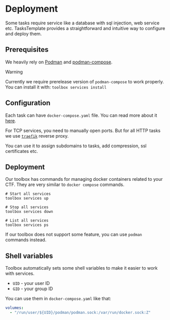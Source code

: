 # Deployment

Some tasks require service like a database with sql injection, web service etc.
TasksTemplate provides a straightforward and intuitive way to configure and deploy them.

## Prerequisites

We heavily rely on [Podman](https://podman.io/) and [podman-compose](https://github.com/containers/podman-compose/).

> [!WARNING]  
> Currently we require prerelease version of `podman-compose` to work properly.
> You can install it with: `toolbox services install`

## Configuration

Each task can have `docker-compose.yaml` file.
You can read more about it [here](structure/docker-compose.md).

For TCP services, you need to manually open ports.
But for all HTTP tasks we use [`traefik`](https://traefik.io/) reverse proxy.

You can use it to assign subdomains to tasks,  add compression, ssl certificates etc.

## Deployment

Our toolbox has commands for managing docker containers related to your CTF.
They are very similar to `docker compose` commands.

```shell
# Start all services
toolbox services up
```
```shell
# Stop all services
toolbox services down
```
```shell
# List all services
toolbox services ps
```

If our toolbox does not support some feature, you can use `podman` commands instead.

## Shell variables

Toolbox automatically sets some shell variables to make it easier to work with services.

- `UID` - your user ID
- `GID` - your group ID

You can use them in `docker-compose.yaml` like that:
```yaml
volumes:
  - "/run/user/${UID}/podman/podman.sock:/var/run/docker.sock:Z"
```